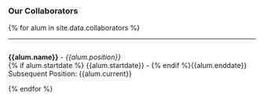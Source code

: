 
### Our Collaborators


{% for alum in site.data.collaborators %}
<hr>
<div id = "{{alum.name}}" style="padding-top: 60px; margin-top: -60px;">
<p><strong>{{alum.name}}</strong> - <em>{{alum.position}}</em><br>
{% if alum.startdate %} {{alum.startdate}} - {% endif %}{{alum.enddate}} <br>
Subsequent Position: {{alum.current}} </p>
</div> {% endfor %}

<br>
